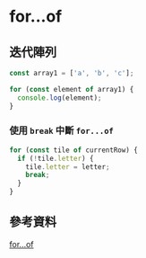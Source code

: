 # for...of

## 迭代陣列

```javascript
const array1 = ['a', 'b', 'c'];

for (const element of array1) {
  console.log(element);
}
```

### 使用 `break` 中斷 `for...of`

```javascript
for (const tile of currentRow) {
  if (!tile.letter) {
    tile.letter = letter;
    break;
  }
}
```

## 參考資料

[for...of](https://developer.mozilla.org/zh-CN/docs/Web/JavaScript/Reference/Statements/for...of)
